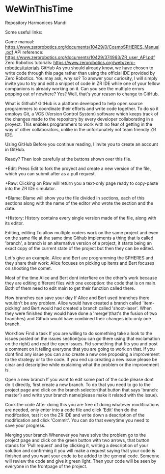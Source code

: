 WeWinThisTime
=============

Repository Harmonices Mundi

Some useful links:

Game manual: https://www.zerorobotics.org/documents/10429/0/CosmoSPHERES_Manual.pdf
API reference: https://www.zerorobotics.org/documents/10429/374963/ZR_user_API.pdf
Zero Robotics tutorials: https://www.zerorobotics.org/web/zero-robotics/tutorials
GitHub
As you should already know, we have chosen to write code through this page rather than using the official IDE provided by Zero Robotics. You may ask, why so? To answer your curiosity, I will simply invite you to try and edit a snippet of code in ZR IDE while one of your fellow companions is already working on it. Can you see the multiple errors popping out of nowhere? Yes? Well, that's your reason to change to GitHub.

What is Github? GitHub is a platform developed to help open source programmers to coordinate their efforts and write code together. To do so it employs Git, a VCS (Version Control System) software which keeps track of the changes made to the repository by every developer collaborating in a proyect. This enables programmers to work with no fear of getting in the way of other collaborators, unlike in the unfortunately not team friendly ZR IDE.

Using GitHub
Before you continue reading, I invite you to create an account in GitHub.

Ready? Then look carefully at the buttons shown over this file.

+Edit: Press Edit to fork the proyect and create a new version of the file, which you can submit after as a pull request.

+Raw: Clicking on Raw will return you a text-only page ready to copy-paste into the ZR IDE simulator.

+Blame: Blame will show you the file divided in sections, each of this sections along with the name of the editor who wrote the section and the date.

+History: History contains every single version made of the file, along with its editor.

Editing, editing
To allow multiple coders work on the same project and even on the same file at the same time Github implements a thing that is called 'branch', a branch is an alternative version of a project, it starts being an exact copy of the current state of the project but then they can be edited.

Let's give an example. Alice and Bert are programming the SPHERES and they share their work: Alice focuses on picking up items and Bert focuses on shooting the comet.

Most of the time Alice and Bert dont interfiere on the other's work because they are editing different files with one exception: the code that is on main. Both of them need to edit main to get their function called there.

How branches can save your day
If Alice and Bert used branches there wouldn't be any problem. Alice would have created a branch called 'item-picking' and Bert would had created a branch called 'shoot-laser'. When they were finished they would have done a 'merge'(that's the fusion of two branches) and Github would have combined their changes into only one branch.

Workflow
Find a task If you are willing to do something take a look to the issues posted on the issues section(you can go there using that exclamation on the right) and read the open issues. Fid something that fits you and post a comment on it telling everyone that you are going to work on that. If you dont find any issue you can also create a new one proposing a improvement to the strategy or to the code. If you end up creating a new issue please be clear and descriptive while explaining what the problem or the improvement is.

Open a new branch If you want to edit some part of the code please dont do it directly, first create a new branch. To do that you need to go to the project page and click on the branch selector(that button that says 'branch: master') and write your branch name(please make it related with the issue).

Cook the code After doing this you are free of doing whatever modifications are needed, only enter into a code file and click 'Edit' then do the modifcation, test it on the ZR IDE and write down a description of the modification and click 'Commit'. You can do that everytime you need to save your progress.

Merging your branch Whenever you have solve the problem go to the project page and click on the green button with two arrows, that button stands for 'Pull request' and by clicking it, writing a description of your solution and confirming it you will make a request saying that your code is finished and you want your code to be added to the general code. Someone will review the code and give it green light. Then your code will be seen by everyone in the frontpage of the project.
